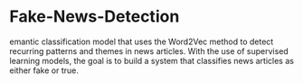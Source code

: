 # Fake-News-Detection
emantic classification model that uses the Word2Vec method to detect recurring patterns and themes in news articles. With the use of supervised learning models, the goal is to build a system that classifies news articles as either fake or true.
